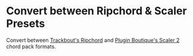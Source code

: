 # Convert between Ripchord & Scaler Presets

Convert between [Trackbout's Ripchord](https://trackbout.com/ripchord) and [Plugin Boutique's Scaler 2](https://www.scalerplugin.com/) chord pack formats.
